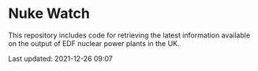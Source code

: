 # Nuke Watch

This repository includes code for retrieving the latest information available on the output of EDF nuclear power plants in the UK.

Last updated: 2021-12-26 09:07